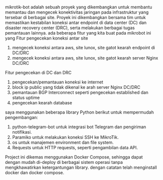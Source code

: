 mikrotik-bot adalah sebuah proyek yang dikembangkan untuk membantu memantau dan mengecek konektivitas jaringan pada infrastruktur yang tersebar di berbagai site. Proyek ini dikembangkan bersama tim untuk memastikan kestabilan koneksi antar endpoint di data center (DC) dan disaster recovery center (DRC), serta melakukan berbagai tugas pemantauan lainnya.
ada beberapa fitur yang kita buat pada mikrobot ini yang 
Fitur pengecekan koneksi antar site
1. mengecek koneksi antara aws, site lunox, site gatot kearah endpoint di DC/DRC
2. mengecek koneksi antara aws, site lunox, site gatot kearah server Nginx DC/DRC

Fitur pengecekan di DC dan DRC
1. pengecekan/pemantauan koneksi ke internet
2. block ip public yang tidak dikenal ke arah server Nginx DC/DRC
3. pemantauan BGP Interconnect seperti pengecekan established dan status uptime
4. pengecekan kearah database

saya menggunakan beberapa library Python berikut untuk mempermudah pengembangan:
1. python-telegram-bot untuk integrasi bot Telegram dan pengiriman notifikasi.
2. Paramiko untuk melakukan koneksi SSH ke MikroTik.
3. os untuk manajemen environment dan file system.
4. Requests untuk HTTP requests, seperti pengambilan data API.

Project ini dikemas menggunakan Docker Compose, sehingga dapat dengan mudah di-deploy di berbagai sistem operasi tanpa mengkhawatirkan ketergantungan library. dengan catatan telah menginstall docker dan docker compose.
